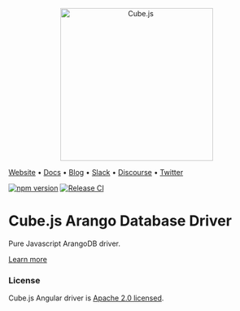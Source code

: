 <p align="center"><a href="https://cube.dev"><img src="https://i.imgur.com/zYHXm4o.png" alt="Cube.js" width="300px"></a></p>

[Website](https://cube.dev) • [Docs](https://cube.dev/docs) • [Blog](https://cube.dev/blog) • [Slack](https://slack.cube.dev) • [Discourse](https://forum.cube.dev/) • [Twitter](https://twitter.com/thecubejs)

[![npm version](https://badge.fury.io/js/arangodb-cubejs-driver.svg)](https://badge.fury.io/js/arangodb-cubejs-driver)
[![Release CI](https://github.com/panoti/cubejs-arangodb-driver/actions/workflows/release.yml/badge.svg)](https://github.com/panoti/cubejs-arangodb-driver/actions/workflows/release.yml)

# Cube.js Arango Database Driver

Pure Javascript ArangoDB driver.

[Learn more](https://github.com/cube-js/cube.js#getting-started)

### License

Cube.js Angular driver is [Apache 2.0 licensed](./LICENSE).
